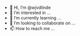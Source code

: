 - 👋 Hi, I’m @wjvdlinde
- 👀 I’m interested in ...
- 🌱 I’m currently learning ...
- 💞️ I’m looking to collaborate on ...
- 📫 How to reach me ...

<!---
wjvdlinde/wjvdlinde is a ✨ special ✨ repository because its `README.md` (this file) appears on your GitHub profile.
You can click the Preview link to take a look at your changes.
--->
